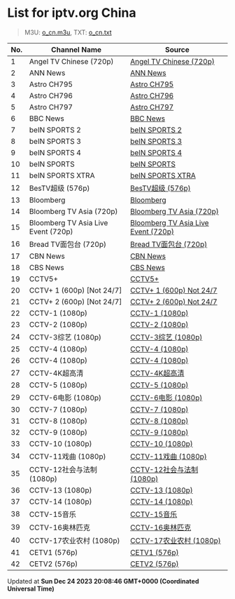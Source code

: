 # List for **iptv.org China**

> M3U: [o_cn.m3u](/o_cn.m3u), TXT: [o_cn.txt](/txt/o_cn.txt)

| No.  | Channel Name | Source |
| --- | ------------ | --- |
| 1 | Angel TV Chinese (720p) | [Angel TV Chinese (720p)](https://cdn3.wowza.com/5/TDJ0aWNkNXFxWWta/angeltvcloud/ngrp:angelchinese_all/playlist.m3u8) |
| 2 | ANN News | [ANN News](https://sc2022.stream-link.org/tv2306.php?id=e01) |
| 3 | Astro CH795 | [Astro CH795](https://sc2022.stream-link.org/tv2306.php?id=s23) |
| 4 | Astro CH796 | [Astro CH796](https://sc2022.stream-link.org/tv2306.php?id=s24) |
| 5 | Astro CH797 | [Astro CH797](https://sc2022.stream-link.org/tv2306.php?id=s25) |
| 6 | BBC News | [BBC News](https://sc2022.stream-link.org/tv2306.php?id=e02) |
| 7 | beIN SPORTS 2 | [beIN SPORTS 2](https://sc2022.stream-link.org/tv2306.php?id=s16) |
| 8 | beIN SPORTS 3 | [beIN SPORTS 3](https://sc2022.stream-link.org/tv2306.php?id=s17) |
| 9 | beIN SPORTS 4 | [beIN SPORTS 4](https://sc2022.stream-link.org/tv2306.php?id=s18) |
| 10 | beIN SPORTS | [beIN SPORTS](https://sc2022.stream-link.org/tv2306.php?id=s15) |
| 11 | beIN SPORTS XTRA | [beIN SPORTS XTRA](https://sc2022.stream-link.org/tv2306.php?id=s14) |
| 12 | BesTV超级 (576p) | [BesTV超级 (576p)](http://223.110.245.167/ott.js.chinamobile.com/PLTV/3/224/3221226942/index.m3u8) |
| 13 | Bloomberg | [Bloomberg](https://sc2022.stream-link.org/tv2306.php?id=e03) |
| 14 | Bloomberg TV Asia (720p) | [Bloomberg TV Asia (720p)](https://bloomberg.com/media-manifest/streams/asia.m3u8) |
| 15 | Bloomberg TV Asia Live Event (720p) | [Bloomberg TV Asia Live Event (720p)](https://bloomberg.com/media-manifest/streams/asia-event.m3u8) |
| 16 | Bread TV面包台 (720p) | [Bread TV面包台 (720p)](https://video.bread-tv.com:8091/hls-live24/online/index.m3u8) |
| 17 | CBN News | [CBN News](https://sc2022.stream-link.org/tv2306.php?id=e04) |
| 18 | CBS News | [CBS News](https://sc2022.stream-link.org/tv2306.php?id=e05) |
| 19 | CCTV5+ | [CCTV5+](https://pull-f5-spe.ixigua.com/live/YesLiveTV-7d098b36-c7e5-4941-8eb0-6af0f5ad3f8d.flv) |
| 20 | CCTV+ 1 (600p) [Not 24/7] | [CCTV+ 1 (600p)  Not 24/7](https://cd-live-stream.news.cctvplus.com/live/smil:CHANNEL1.smil/playlist.m3u8) |
| 21 | CCTV+ 2 (600p) [Not 24/7] | [CCTV+ 2 (600p)  Not 24/7](https://cd-live-stream.news.cctvplus.com/live/smil:CHANNEL2.smil/playlist.m3u8) |
| 22 | CCTV-1 (1080p) | [CCTV-1 (1080p)](http://39.134.24.162/dbiptv.sn.chinamobile.com/PLTV/88888890/224/3221225804/index.m3u8) |
| 23 | CCTV-2 (1080p) | [CCTV-2 (1080p)](http://39.134.24.162/dbiptv.sn.chinamobile.com/PLTV/88888890/224/3221226195/index.m3u8) |
| 24 | CCTV-3综艺 (1080p) | [CCTV-3综艺 (1080p)](http://183.196.25.171:808/hls/75/index.m3u8) |
| 25 | CCTV-4 (1080p) | [CCTV-4 (1080p)](http://39.134.24.161/dbiptv.sn.chinamobile.com/PLTV/88888890/224/3221226191/index.m3u8) |
| 26 | CCTV-4 (1080p) | [CCTV-4 (1080p)](http://39.134.24.162/dbiptv.sn.chinamobile.com/PLTV/88888890/224/3221226191/index.m3u8) |
| 27 | CCTV-4K超高清 | [CCTV-4K超高清](https://live.goodiptv.club/api/cqyx.php?id=CCTV4K) |
| 28 | CCTV-5 (1080p) | [CCTV-5 (1080p)](http://39.134.24.161/dbiptv.sn.chinamobile.com/PLTV/88888890/224/3221226395/index.m3u8) |
| 29 | CCTV-6电影 (1080p) | [CCTV-6电影 (1080p)](http://1.85.0.62:808/hls/6/index.m3u8) |
| 30 | CCTV-7 (1080p) | [CCTV-7 (1080p)](http://39.134.24.166/dbiptv.sn.chinamobile.com/PLTV/88888890/224/3221226192/index.m3u8) |
| 31 | CCTV-8 (1080p) | [CCTV-8 (1080p)](http://39.134.24.162/dbiptv.sn.chinamobile.com/PLTV/88888890/224/3221226012/index.m3u8) |
| 32 | CCTV-9 (1080p) | [CCTV-9 (1080p)](http://39.134.24.162/dbiptv.sn.chinamobile.com/PLTV/88888890/224/3221226197/index.m3u8) |
| 33 | CCTV-10 (1080p) | [CCTV-10 (1080p)](http://39.134.24.162/dbiptv.sn.chinamobile.com/PLTV/88888890/224/3221226189/index.m3u8) |
| 34 | CCTV-11戏曲 (1080p) | [CCTV-11戏曲 (1080p)](http://183.196.25.171:808/hls/11/index.m3u8) |
| 35 | CCTV-12社会与法制 (1080p) | [CCTV-12社会与法制 (1080p)](http://183.196.25.171:808/hls/12/index.m3u8) |
| 36 | CCTV-13 (1080p) | [CCTV-13 (1080p)](http://39.134.24.162/dbiptv.sn.chinamobile.com/PLTV/88888890/224/3221226233/index.m3u8) |
| 37 | CCTV-14 (1080p) | [CCTV-14 (1080p)](http://39.134.24.166/dbiptv.sn.chinamobile.com/PLTV/88888890/224/3221226193/index.m3u8) |
| 38 | CCTV-15音乐 | [CCTV-15音乐](http://hwrr.jx.chinamobile.com:8080/PLTV/88888888/224/3221225641/index.m3u8) |
| 39 | CCTV-16奥林匹克 | [CCTV-16奥林匹克](https://live.goodiptv.club/api/cqyx.php?id=CCTV16_4K) |
| 40 | CCTV-17农业农村 (1080p) | [CCTV-17农业农村 (1080p)](http://183.196.25.171:808/hls/93/index.m3u8) |
| 41 | CETV1 (576p) | [CETV1 (576p)](http://183.207.248.71/gitv/live1/G_CETV-1/G_CETV-1) |
| 42 | CETV2 (576p) | [CETV2 (576p)](http://183.207.248.71/gitv/live1/G_CETV-2/G_CETV-2) |

Updated at **Sun Dec 24 2023 20:08:46 GMT+0000 (Coordinated Universal Time)**
